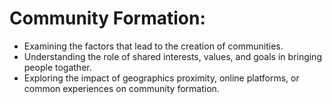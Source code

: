 # Community Formation:
 - Examining the factors that lead to the creation of communities.
 - Understanding the role of shared interests, values, and goals in bringing people togather.
 - Exploring the impact of geographics proximity, online platforms, or common experiences on community formation.
